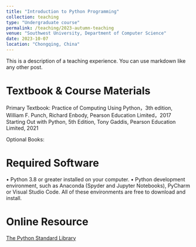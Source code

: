 ```yaml
---
title: "Introduction to Python Programming"
collection: teaching
type: "Undergraduate course"
permalink: /teaching/2023-autumn-teaching
venue: "Southwest University, Department of Computer Science"
date: 2023-10-07
location: "Chongqing, China"
---
```



This is a description of a teaching experience. You can use markdown like any other post.

Textbook & Course Materials
======

Primary Textbook:
Practice of Computing Using Python，3th edition, William F. Punch, Richard Enbody, Pearson Education Limited，2017
Starting Out with Python, 5th Edition, Tony Gaddis, Pearson Education Limited, 2021

Optional Books:



Required Software
======
• Python 3.8 or greater installed on your computer.
• Python development environment, such as Anaconda (Spyder and Jupyter Notebooks), PyCharm or Visual Studio Code. All of these environments are free to
download and install.


Online Resource
======
[The Python Standard Library](https://docs.python.org/3.12/library/)


